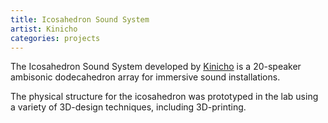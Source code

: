 ```yaml
---
title: Icosahedron Sound System
artist: Kinicho
categories: projects
---
```

The Icosahedron Sound System developed by [Kinicho](http://www.kinicho.com/) is a 20-speaker ambisonic dodecahedron array for immersive sound installations.

The physical structure for the icosahedron was prototyped in the lab using a variety of 3D-design techniques, including 3D-printing.

<img class="ngg_displayed_gallery mceItem" src="http://flab.space/nextgen-attach_to_post/preview/id--737" alt="" data-mce-placeholder="1" />

